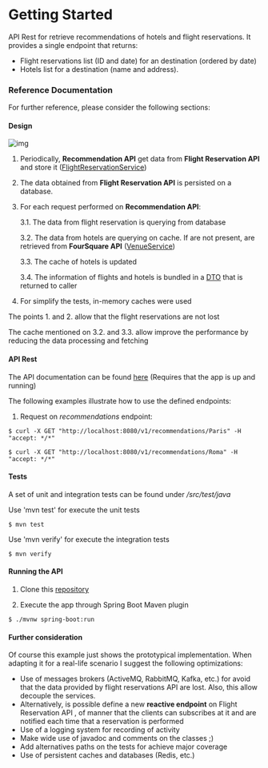 # Getting Started

API Rest for retrieve recommendations of hotels and flight reservations. It provides a single endpoint that returns:

* Flight reservations list (ID and date) for an destination (ordered by date)
* Hotels list for a destination (name and address).

### Reference Documentation
For further reference, please consider the following sections:

#### Design

![img](https://i.imgur.com/Fh1Y6O0.png)

1. Periodically, **Recommendation API** get data from **Flight Reservation API** and store it ([FlightReservationService](https://github.com/jpOlivo/travel-agency/blob/master/src/main/java/com/brubank/travel/service/FlightReservationService.java))

2. The data obtained from **Flight Reservation API** is persisted on a database. 

3. For each request performed on **Recommendation API**:

   3.1. The data from flight reservation is querying from database 
	 
   3.2. The data from hotels are querying on cache. If are not present, are retrieved from **FourSquare API** ([VenueService](https://github.com/jpOlivo/travel-agency/blob/master/src/main/java/com/brubank/travel/service/VenueService.java)) 
   
   3.3. The cache of hotels is updated 
   
   3.4. The information of flights and hotels is bundled in a [DTO](https://github.com/jpOlivo/travel-agency/blob/master/src/main/java/com/brubank/travel/dto/RecommendationDTO.java) that is returned to caller

4. For simplify the tests, in-memory caches were used

The points 1. and 2. allow that the flight reservations are not lost

The cache mentioned on 3.2. and 3.3. allow improve the performance by reducing the data processing and fetching


#### API Rest

The API documentation can be found [here](http://localhost:8080/swagger-ui.html#) (Requires that the app is up and running) 

The following examples illustrate how to use the defined endpoints:

1. Request on *recommendations* endpoint:

`$ curl -X GET "http://localhost:8080/v1/recommendations/Paris" -H "accept: */*"`

`$ curl -X GET "http://localhost:8080/v1/recommendations/Roma" -H "accept: */*"`

#### Tests

A set of unit and integration tests can be found under */src/test/java*

Use 'mvn test' for execute the unit tests  

`$ mvn test`

Use 'mvn verify' for execute the integration tests

`$ mvn verify`


#### Running the API

1. Clone this [repository](https://github.com/jpOlivo/travel-agency)

2. Execute the app through Spring Boot Maven plugin

`$ ./mvnw spring-boot:run`


#### Further consideration
Of course this example just shows the prototypical implementation. When adapting it for a real-life scenario I suggest the following optimizations:

* Use of messages brokers (ActiveMQ, RabbitMQ, Kafka, etc.) for avoid that the data provided by flight reservations API are lost. Also, this allow decouple the services. 
* Alternatively, is possible define a new **reactive endpoint** on Flight Reservation API , of manner that the clients can subscribes at it and are notified each time that a reservation is performed 
* Use of a logging system for recording of activity 
* Make wide use of javadoc and comments on the classes ;)
* Add alternatives paths on the tests for achieve major coverage
* Use of persistent caches and databases (Redis, etc.)

